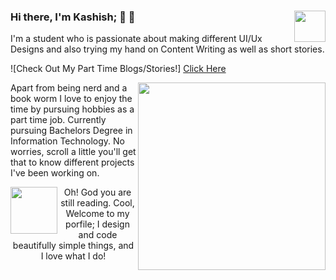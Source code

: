### Hi there, I'm Kashish;  👋 <img align="right" src="https://media.giphy.com/media/LmNwrBhejkK9EFP504/giphy.gif" width="50" height="50" />🚀
  
<p>I'm a student who is passionate about making different UI/Ux Designs and also trying my hand on Content Writing as well as short stories.</p>
![Check Out My Part Time Blogs/Stories!]
<a href="https://twentiesunscripted020.wordpress.com">Click  Here</a>
<p align="center">
  <img align="right" src="https://media.giphy.com/media/l1NyE3cBBI3KS0r5Td/giphy.gif" width="300" height="300" />
</p>
Apart from being nerd and a book worm I love to enjoy the time by pursuing hobbies as a part time job. Currently pursuing Bachelors Degree in Information Technology.
No worries, scroll a little you'll get that to know different projects I've been working on.

<p align="center">
 <img align="left" src="https://media.giphy.com/media/26ufq8k6RuyKjmdTW/giphy.gif" width="75" height="75" />Oh! God you are still reading. Cool, Welcome to my porfile; I design and code beautifully simple things, and I love what I do!
 </p>
 


<!--
**kashish020/kashish020** is a ✨ _special_ ✨ repository because its `README.md` (this file) appears on your GitHub profile.
-->
